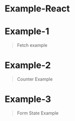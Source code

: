 # Example-React

# Example-1

> Fetch example

# Example-2

> Counter Example

# Example-3

> Form State Example
